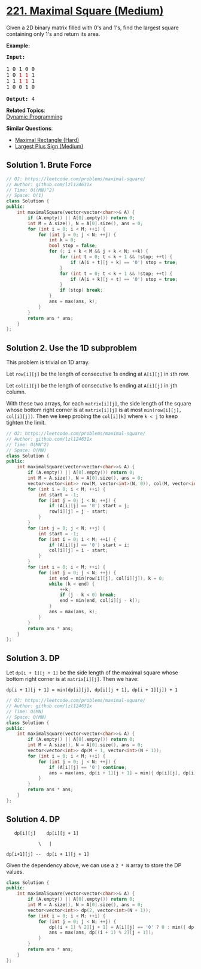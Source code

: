 # [221. Maximal Square (Medium)](https://leetcode.com/problems/maximal-square/submissions/)

<p>Given a 2D binary matrix filled with 0's and 1's, find the largest square containing only 1's and return its area.</p>

<p><strong>Example:</strong></p>

<pre><strong>Input: 
</strong>
1 0 1 0 0
1 0 <font color="red">1</font> <font color="red">1</font> 1
1 1 <font color="red">1</font> <font color="red">1</font> 1
1 0 0 1 0

<strong>Output: </strong>4
</pre>

**Related Topics**:  
[Dynamic Programming](https://leetcode.com/tag/dynamic-programming/)

**Similar Questions**:
* [Maximal Rectangle (Hard)](https://leetcode.com/problems/maximal-rectangle/)
* [Largest Plus Sign (Medium)](https://leetcode.com/problems/largest-plus-sign/)

## Solution 1. Brute Force

```cpp
// OJ: https://leetcode.com/problems/maximal-square/
// Author: github.com/lzl124631x
// Time: O((MN)^2)
// Space: O(1)
class Solution {
public:
    int maximalSquare(vector<vector<char>>& A) {
        if (A.empty() || A[0].empty()) return 0;
        int M = A.size(), N = A[0].size(), ans = 0;
        for (int i = 0; i < M; ++i) {
            for (int j = 0; j < N; ++j) {
                int k = 0;
                bool stop = false;
                for (; i + k < M && j + k < N; ++k) {
                    for (int t = 0; t < k + 1 && !stop; ++t) {
                        if (A[i + t][j + k] == '0') stop = true;
                    }
                    for (int t = 0; t < k + 1 && !stop; ++t) {
                        if (A[i + k][j + t] == '0') stop = true;
                    }
                    if (stop) break;
                }
                ans = max(ans, k);
            }
        }
        return ans * ans;
    }
};
```

## Solution 2. Use the 1D subproblem

This problem is trivial on 1D array.

Let `row[i][j]` be the length of consecutive 1s ending at `A[i][j]` in `i`th row.

Let `col[i][j]` be the length of consecutive 1s ending at `A[i][j]` in `j`th column.

With these two arrays, for each `matrix[i][j]`, the side length of the square whose bottom right corner is at `matrix[i][j]` is at most `min(row[i][j], col[i][j])`. Then we keep probing the `col[i][k]` where `k < j` to keep tighten the limit.

```cpp
// OJ: https://leetcode.com/problems/maximal-square/
// Author: github.com/lzl124631x
// Time: O(MN^2)
// Space: O(MN)
class Solution {
public:
    int maximalSquare(vector<vector<char>>& A) {
        if (A.empty() || A[0].empty()) return 0;
        int M = A.size(), N = A[0].size(), ans = 0;
        vector<vector<int>> row(M, vector<int>(N, 0)), col(M, vector<int>(N, 0));
        for (int i = 0; i < M; ++i) {
            int start = -1;
            for (int j = 0; j < N; ++j) {
                if (A[i][j] == '0') start = j;
                row[i][j] = j - start;
            }
        }
        for (int j = 0; j < N; ++j) {
            int start = -1;
            for (int i = 0; i < M; ++i) {
                if (A[i][j] == '0') start = i;
                col[i][j] = i - start;
            }
        }
        for (int i = 0; i < M; ++i) {
            for (int j = 0; j < N; ++j) {
                int end = min(row[i][j], col[i][j]), k = 0;
                while (k < end) {
                    ++k;
                    if (j - k < 0) break;
                    end = min(end, col[i][j - k]);
                }
                ans = max(ans, k);
            }
        }
        return ans * ans;
    }
};
```

## Solution 3. DP

Let `dp[i + 1][j + 1]` be the side length of the maximal square whose bottom right corner is at `matrix[i][j]`. Then we have:

```
dp[i + 1][j + 1] = min(dp[i][j], dp[i][j + 1], dp[i + 1][j]) + 1
```

```cpp
// OJ: https://leetcode.com/problems/maximal-square/
// Author: github.com/lzl124631x
// Time: O(MN)
// Space: O(MN)
class Solution {
public:
    int maximalSquare(vector<vector<char>>& A) {
        if (A.empty() || A[0].empty()) return 0;
        int M = A.size(), N = A[0].size(), ans = 0;
        vector<vector<int>> dp(M + 1, vector<int>(N + 1));
        for (int i = 0; i < M; ++i) {
            for (int j = 0; j < N; ++j) {
                if (A[i][j] == '0') continue;
                ans = max(ans, dp[i + 1][j + 1] = min({ dp[i][j], dp[i][j + 1], dp[i + 1][j] }) + 1);
            }
        }
        return ans * ans;
    }
};
```

## Solution 4. DP

```
   dp[i][j]    dp[i][j + 1]

            \   |

dp[i+1][j] --  dp[i + 1][j + 1]
```

Given the dependency above, we can use a `2 * N` array to store the DP values.

```cpp
class Solution {
public:
    int maximalSquare(vector<vector<char>>& A) {
        if (A.empty() || A[0].empty()) return 0;
        int M = A.size(), N = A[0].size(), ans = 0;
        vector<vector<int>> dp(2, vector<int>(N + 1));
        for (int i = 0; i < M; ++i) {
            for (int j = 0; j < N; ++j) {
                dp[(i + 1) % 2][j + 1] = A[i][j] == '0' ? 0 : min({ dp[i % 2][j], dp[i % 2][j + 1], dp[(i + 1) % 2][j] }) + 1;
                ans = max(ans, dp[(i + 1) % 2][j + 1]);
            }
        }
        return ans * ans;
    }
};
```